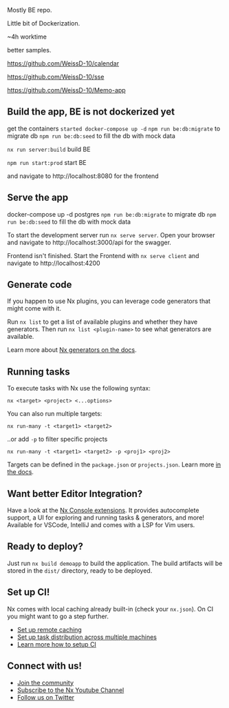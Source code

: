 Mostly BE repo.

Little bit of Dockerization.

~4h worktime

better samples.

https://github.com/WeissD-10/calendar

https://github.com/WeissD-10/sse

https://github.com/WeissD-10/Memo-app

## Build the app, BE is not dockerized yet
get the containers `started docker-compose up -d` 
`npm run be:db:migrate` to migrate db
`npm run be:db:seed` to fill the db with mock data

`nx run server:build` build BE

`npm run start:prod` start BE

and navigate to http://localhost:8080 for the frontend

## Serve the app

docker-compose up -d postgres
`npm run be:db:migrate` to migrate db
`npm run be:db:seed` to fill the db with mock data

To start the development server run `nx serve server`. Open your browser and navigate to http://localhost:3000/api for the swagger.

Frontend isn't finished.
Start the Frontend with  `nx serve client` and navigate to http://localhost:4200


## Generate code

If you happen to use Nx plugins, you can leverage code generators that might come with it.

Run `nx list` to get a list of available plugins and whether they have generators. Then run `nx list <plugin-name>` to see what generators are available.

Learn more about [Nx generators on the docs](https://nx.dev/plugin-features/use-code-generators).

## Running tasks

To execute tasks with Nx use the following syntax:

```
nx <target> <project> <...options>
```

You can also run multiple targets:

```
nx run-many -t <target1> <target2>
```

..or add `-p` to filter specific projects

```
nx run-many -t <target1> <target2> -p <proj1> <proj2>
```

Targets can be defined in the `package.json` or `projects.json`. Learn more [in the docs](https://nx.dev/core-features/run-tasks).

## Want better Editor Integration?

Have a look at the [Nx Console extensions](https://nx.dev/nx-console). It provides autocomplete support, a UI for exploring and running tasks & generators, and more! Available for VSCode, IntelliJ and comes with a LSP for Vim users.

## Ready to deploy?

Just run `nx build demoapp` to build the application. The build artifacts will be stored in the `dist/` directory, ready to be deployed.

## Set up CI!

Nx comes with local caching already built-in (check your `nx.json`). On CI you might want to go a step further.

- [Set up remote caching](https://nx.dev/core-features/share-your-cache)
- [Set up task distribution across multiple machines](https://nx.dev/core-features/distribute-task-execution)
- [Learn more how to setup CI](https://nx.dev/recipes/ci)

## Connect with us!

- [Join the community](https://nx.dev/community)
- [Subscribe to the Nx Youtube Channel](https://www.youtube.com/@nxdevtools)
- [Follow us on Twitter](https://twitter.com/nxdevtools)
